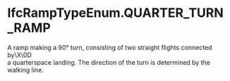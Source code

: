 IfcRampTypeEnum.QUARTER_TURN_RAMP
=================================
A ramp making a 90° turn, consisting of two straight flights connected by\X\0D  
a quarterspace landing. The direction of the turn is determined by the walking
line.



